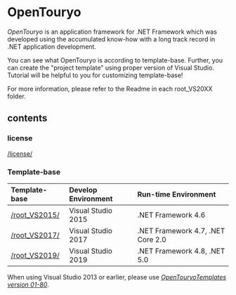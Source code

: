 ﻿# OpenTouryo
*OpenTouryo* is an application framework for .NET Framework which was developed using the accumulated know-how with a long track record in .NET application development.

You can see what OpenTouryo is according to template-base.
Further, you can create the "project template" using proper version of Visual Studio.
Tutorial will be helpful to you for customizing template-base!

For more information, please refer to the Readme in each root_VS20XX folder.

## contents

### license
[/license/](https://github.com/OpenTouryoProject/OpenTouryoTemplates/tree/master/license)

### Template-base
|Template-base|Develop Environment|Run-time Environment|
|:-----|:------------------|:-------------------|
|[/root_VS2015/](https://github.com/OpenTouryoProject/OpenTouryoTemplates/tree/master/root_VS2015)|Visual Studio 2015|.NET Framework 4.6|
|[/root_VS2017/](https://github.com/OpenTouryoProject/OpenTouryoTemplates/tree/master/root_VS2017)|Visual Studio 2017|.NET Framework 4.7, .NET Core 2.0|
|[/root_VS2019/](https://github.com/OpenTouryoProject/OpenTouryoTemplates/tree/master/root_VS2019)|Visual Studio 2019|.NET Framework 4.8, .NET 5.0|

When using Visual Studio 2013 or earlier, please use *[OpenTouryoTemplates version 01-80](https://github.com/OpenTouryoProject/OpenTouryoTemplates/tree/01-80)*.
